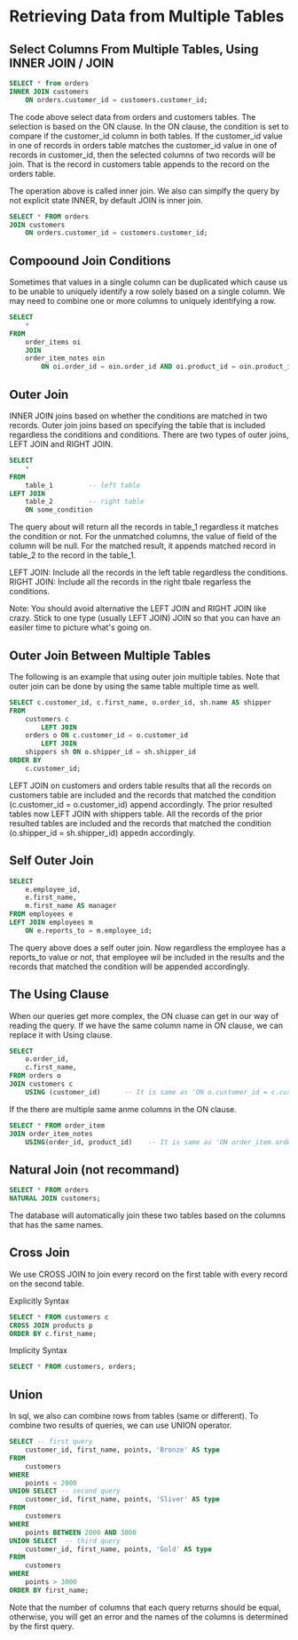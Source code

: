 # Retrieving Data from Multiple Tables


## Select Columns From Multiple Tables, Using INNER JOIN / JOIN
```sql
SELECT * from orders
INNER JOIN customers
    ON orders.customer_id = customers.customer_id;
```
The code above select data from orders and customers tables. The selection is based on the ON clause. In the ON clause, the condition is set to compare if the customer_id column in both tables. If the customer_id value in one of records in orders table matches the customer_id value in one of records in customer_id, then the selected columns of two records will be join. That is the record in customers table appends to the record on the orders table.

The operation above is called inner join. We also can simplfy the query by not explicit state INNER, by default JOIN is inner join.
```sql
SELECT * FROM orders
JOIN customers
    ON orders.customer_id = customers.customer_id;
```

## Compoound Join Conditions
Sometimes that values in a single column can be duplicated which cause us to be unable to uniquely identify a row solely based on a single column. We may need to combine one or more columns to uniquely identifying a row.
```sql
SELECT 
    *
FROM 
    order_items oi
    JOIN 
    order_item_notes oin 
        ON oi.order_id = oin.order_id AND oi.product_id = oin.product_id;
```

## Outer Join
INNER JOIN joins based on whether the conditions are matched in two records. 
Outer join joins based on specifying the table that is included regardless the conditions and conditions.
There are two types of outer joins, LEFT JOIN and RIGHT JOIN. 
```sql
SELECT
    *
FROM
    table_1         -- left table
LEFT JOIN 
    table_2         -- right table
    ON some_condition
```
The query about will return all the records in table_1 regardless it matches the condition or not. For the unmatched columns, the value of field of the column will be null. For the matched result, it appends matched record in table_2 to the record in the table_1.

LEFT JOIN: Include all the records in the left table regardless the conditions.
RIGHT JOIN: Include all the records in the right tbale regarless the conditions.

Note: You should avoid alternative the LEFT JOIN and RIGHT JOIN like crazy. Stick to one type (usually LEFT JOIN) JOIN so that you can have an easiler time to picture what's going on. 

## Outer Join Between Multiple Tables
The following is an example that using outer join multiple tables. Note that outer join can be done by using the same table multiple time as well.
```sql
SELECT c.customer_id, c.first_name, o.order_id, sh.name AS shipper
FROM
    customers c
        LEFT JOIN
    orders o ON c.customer_id = o.customer_id
        LEFT JOIN
    shippers sh ON o.shipper_id = sh.shipper_id
ORDER BY
    c.customer_id;
```
LEFT JOIN on customers and orders table results that all the records on customers table are included and the records that matched the condition (c.customer_id = o.customer_id) append accordingly.
The prior resulted tables now LEFT JOIN with shippers table. All the records of the prior resulted tables are included and the records that matched the condition (o.shipper_id = sh.shipper_id) appedn accordingly.

## Self Outer Join
```sql
SELECT
    e.employee_id,
    e.first_name,
    m.first_name AS manager
FROM employees e
LEFT JOIN employees m
    ON e.reports_to = m.employee_id;
```
The query above does a self outer join. Now regardless the employee has a reports_to value or not, that employee wil be included in the results and the records that matched the condition will be appended accordingly.

## The Using Clause 
When our queries get more complex, the ON cluase can get in our way of reading the query. If we have the same column name in ON clause, we can replace it with Using clause.
```sql
SELECT 
    o.order_id,
    c.first_name,
FROM orders o
JOIN customers c
    USING (customer_id)      -- It is same as 'ON o.customer_id = c.customer_id'
```

If the there are multiple same anme columns in the ON clause.
```sql
SELECT * FROM order_item
JOIN order_item_notes 
    USING(order_id, product_id)    -- It is same as 'ON order_item.order_id = order_item_notes.order_id'
```

## Natural Join (not recommand)
```sql
SELECT * FROM orders 
NATURAL JOIN customers;
```
The database will automatically join these two tables based on the columns that has the same names. 


## Cross Join
We use CROSS JOIN to join every record on the first table with every record on the second table.

Explicitly Syntax
```sql
SELECT * FROM customers c
CROSS JOIN products p
ORDER BY c.first_name;
```

Implicity Syntax
```sql
SELECT * FROM customers, orders;
```

## Union
In sql, we also can combine rows from tables (same or different). To combine two results of queries, we can use UNION operator.
```sql
SELECT -- first query
    customer_id, first_name, points, 'Bronze' AS type
FROM
    customers
WHERE
    points < 2000 
UNION SELECT -- second query
    customer_id, first_name, points, 'Sliver' AS type
FROM
    customers
WHERE
    points BETWEEN 2000 AND 3000 
UNION SELECT  -- third query
    customer_id, first_name, points, 'Gold' AS type
FROM
    customers
WHERE
    points > 3000
ORDER BY first_name;
```
Note that the number of columns that each query returns should be equal, otherwise, you will get an error and the names of the columns is determined by the first query.